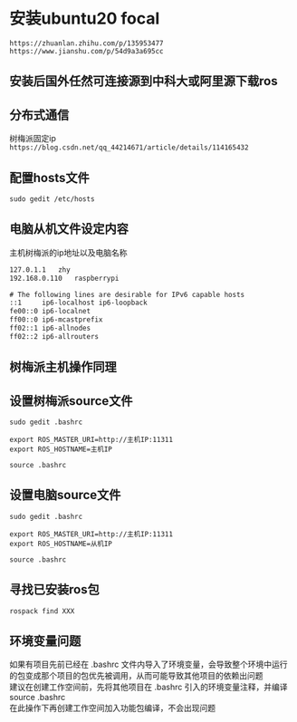 # 安装ubuntu20 focal
`https://zhuanlan.zhihu.com/p/135953477`    
`https://www.jianshu.com/p/54d9a3a695cc`    

## 安装后国外任然可连接源到中科大或阿里源下载ros




## 分布式通信   
树梅派固定ip    
`https://blog.csdn.net/qq_44214671/article/details/114165432`   
    
## 配置hosts文件   
`sudo gedit /etc/hosts`   

## 电脑从机文件设定内容    
主机树梅派的ip地址以及电脑名称    
```127.0.0.1	localhost
127.0.1.1	zhy
192.168.0.110	raspberrypi

# The following lines are desirable for IPv6 capable hosts
::1     ip6-localhost ip6-loopback
fe00::0 ip6-localnet
ff00::0 ip6-mcastprefix
ff02::1 ip6-allnodes
ff02::2 ip6-allrouters
```
## 树梅派主机操作同理   
## 设置树梅派source文件
`sudo gedit .bashrc`    
```
export ROS_MASTER_URI=http://主机IP:11311
export ROS_HOSTNAME=主机IP
```   
`source .bashrc`    

## 设置电脑source文件
`sudo gedit .bashrc`    
```
export ROS_MASTER_URI=http://主机IP:11311
export ROS_HOSTNAME=从机IP
```   
`source .bashrc`    

## 寻找已安装ros包
`rospack find XXX`  

## 环境变量问题
如果有项目先前已经在 .bashrc 文件内导入了环境变量，会导致整个环境中运行的包变成那个项目的包优先被调用，从而可能导致其他项目的依赖出问题        
建议在创建工作空间前，先将其他项目在 .bashrc 引入的环境变量注释，并编译 source .bashrc     
在此操作下再创建工作空间加入功能包编译，不会出现问题      


